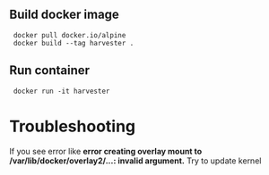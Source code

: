 ## Build docker image
     docker pull docker.io/alpine
     docker build --tag harvester .
## Run container
     docker run -it harvester


# Troubleshooting
If you see error like
**error creating overlay mount to /var/lib/docker/overlay2/...: invalid argument.**
Try to update kernel
